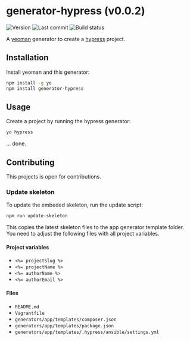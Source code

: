 # generator-hypress (v0.0.2)
![Version](https://img.shields.io/badge/version-v0.0.2-violet.svg)
![Last commit](https://img.shields.io/github/last-commit/hypress/generator-hypress.svg?style=flat)
![Build status](https://api.travis-ci.org/hypress/generator-hypress.svg?branch=develop)

A [yeoman] generator to create a [hypress] project.

## Installation
Install yeoman and this generator:

```bash
npm install -g yo
npm install generator-hypress
```

## Usage
Create a project by running the hypress generator:

```bash
yo hypress
```

… done.

## Contributing
This projects is open for contributions.

### Update skeleton
To update the embeded skeleton, run the update script:

```bash
npm run update-skeleton
```

This copies the latest skeleton files to the app generator template folder. 
You need to adjust the following files with all project variables.
 
#### Project variables
- `<%= projectSlug %>`
- `<%= projectName %>`
- `<%= authorName %>`
- `<%= authorEmail %>` 

#### Files
- `README.md`
- `Vagrantfile`
- `generators/app/templates/composer.json`
- `generators/app/templates/package.json`
- `generators/app/templates/.hypress/ansible/settings.yml`



[hypress]: https://github.com/hypress
[yeoman]: https://yeoman.io/
